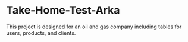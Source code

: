 # Take-Home-Test-Arka
This project is designed for an oil and gas company including tables for users, products, and clients.
